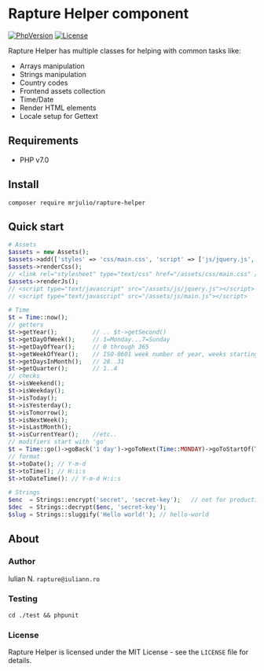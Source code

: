 # Rapture Helper component

[![PhpVersion](https://img.shields.io/badge/php-7.0-orange.svg?style=flat-square)](#)
[![License](https://img.shields.io/badge/license-MIT-blue.svg?style=flat-square)](#)

Rapture Helper has multiple classes for helping with common tasks like:
- Arrays manipulation
- Strings manipulation
- Country codes
- Frontend assets collection
- Time/Date
- Render HTML elements
- Locale setup for Gettext

## Requirements

- PHP v7.0

## Install

```
composer require mrjulio/rapture-helper
```

## Quick start

```php
# Assets
$assets = new Assets();
$assets->add(['styles' => 'css/main.css', 'script' => ['js/jquery.js', 'js/main.js']]);
$assets->renderCss();
// <link rel="stylesheet" type="text/css" href="/assets/css/main.css" />
$assets->renderJs();
// <script type="text/javascript" src="/assets/js/jquery.js"></script>
// <script type="text/javascript" src="/assets/js/main.js"></script>

# Time
$t = Time::now();
// getters
$t->getYear(); 			// .. $t->getSecond()
$t->getDayOfWeek(); 	// 1=Monday...7=Sunday
$t->getDayOfYear(); 	// 0 through 365
$t->getWeekOfYear();	// ISO-8601 week number of year, weeks starting on Monday
$t->getDaysInMonth();	// 28..31
$t->getQuarter();		// 1..4
// checks
$t->isWeekend();
$t->isWeekday();
$t->isToday();
$t->isYesterday();
$t->isTomorrow();
$t->isNextWeek();
$t->isLastMonth(); 	
$t->isCurrentYear();	//etc..
// modifiers start with 'go'
$t = Time::go()->goBack('1 day')->goToNext(Time::MONDAY)->goToStartOf(Time::DAY);
// format
$t->toDate(); // Y-m-d
$t->toTime(); // H:i:s
$t->toDateTime(): // Y-m-d H:i:s

# Strings
$enc  = Strings::encrypt('secret', 'secret-key');	// not for production
$dec  = Strings::decrypt($enc, 'secret-key');
$slug = Strings::sluggify('Hello world!'); // hello-world
```

## About

### Author

Iulian N. `rapture@iuliann.ro`

### Testing

```
cd ./test && phpunit
```

### License

Rapture Helper is licensed under the MIT License - see the `LICENSE` file for details.
